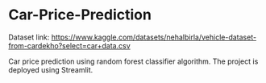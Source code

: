 # Car-Price-Prediction

Dataset link: https://www.kaggle.com/datasets/nehalbirla/vehicle-dataset-from-cardekho?select=car+data.csv  

Car price prediction using random forest classifier algorithm.
The project is deployed using Streamlit.

